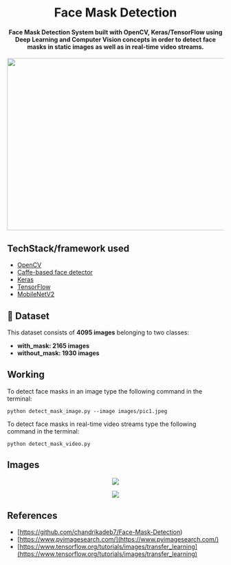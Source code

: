 <h1 align="center">Face Mask Detection</h1>

  <h4 align="center">Face Mask Detection System built with OpenCV, Keras/TensorFlow using Deep Learning and Computer Vision concepts in order to detect face masks in static images as well as in real-time video streams.</h4>
</div>
<p align="center"><img src="https://github.com/chandrikadeb7/Face-Mask-Detection/blob/master/Readme_images/Screen%20Shot%202020-05-14%20at%208.49.06%20PM.png" width="700" height="400"></p>


## TechStack/framework used

- [OpenCV](https://opencv.org/)
- [Caffe-based face detector](https://caffe.berkeleyvision.org/)
- [Keras](https://keras.io/)
- [TensorFlow](https://www.tensorflow.org/)
- [MobileNetV2](https://arxiv.org/abs/1801.04381)

## :file_folder: Dataset
This dataset consists of __4095 images__ belonging to two classes:
*	__with_mask: 2165 images__
*	__without_mask: 1930 images__

## Working

To detect face masks in an image type the following command in the terminal: 
```
python detect_mask_image.py --image images/pic1.jpeg
```
To detect face masks in real-time video streams type the following command in the terminal:
```
python detect_mask_video.py 
```
## Images

<p align="center">
  <img src="https://user-images.githubusercontent.com/64346030/163550640-33857816-7455-4ba6-b7e5-6644411782d1.png">
</p>

<p align="center">
  <img src="https://user-images.githubusercontent.com/64346030/163550649-eb799702-efca-4190-9efb-a51ed572a6e8.png">
</p>

## References
* [https://github.com/chandrikadeb7/Face-Mask-Detection)
* [https://www.pyimagesearch.com/](https://www.pyimagesearch.com/)
* [https://www.tensorflow.org/tutorials/images/transfer_learning](https://www.tensorflow.org/tutorials/images/transfer_learning)
